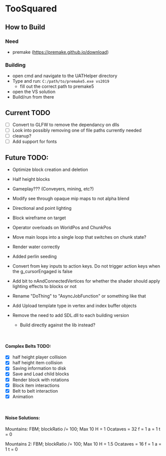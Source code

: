 # TooSquared

## How to Build

### Need
- premake (https://premake.github.io/download)

### Building
* open cmd and navigate to the UATHelper directory
* Type and run: `C:/path/to/premake5.exe vs2019`
    * fill out the correct path to premake5
* open the VS solution
* Build/run from there

## Current TODO
- [ ] Convert to GLFW to remove the dependancy on dlls
- [ ] Look into possibly removing one of file paths currently needed
- [ ] cleanup?
- [ ] Add support for fonts

## Future TODO: 
 * Optimize block creation and deletion
 * Half height blocks
 * Gameplay??? (Conveyers, mining, etc?)
 * Modify see through opaque mip maps to not alpha blend

 * Directional and point lighting
 * Block wireframe on target
 * Operator overloads on WorldPos and ChunkPos
 * Move main loops into a single loop that switches on chunk state?
 * Render water correctly
 * Added perlin seeding
 * Convert from key inputs to action keys.  Do not trigger action keys when the g_cursorEngaged is false
 * Add bit to nAndConnectedVertices for whether the shader should apply lighting effects to blocks or not
 * Rename "DoThing" to "AsyncJobFunction" or something like that
 * Add Upload template type in vertex and index buffer objects
 * Remove the need to add SDL.dll to each building version
	* Build directly against the lib instead?

&nbsp;

 #### Complex Belts TODO:
 - [X] half height player collision
 - [X] half height item collision
 - [X] Saving information to disk
 - [X] Save and Load child blocks
 - [X] Render block with rotations
 - [X] Block item interactions
 - [X] Belt to belt interaction
 - [X] Animation
	
&nbsp;

#### Noise Solutions:
Mountains:
FBM;
blockRatio /= 100;
Max 10
H = 1
Ocataves = 32
f = 1
a = 1
t = 0

Mountains 2:
FBM;
blockRatio /= 100;
Max 10
H = 1.5
Ocataves = 16
f = 1
a = 1
t = 0
